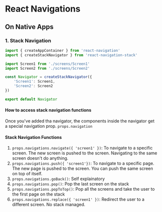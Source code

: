 # React Navigations

## On Native Apps

### 1. Stack Navigation

```js
import { createAppContainer } from 'react-navigation'
import { createStackNavigator } from 'react-navigation-stack'

import Screen1 from './screens/Screen1'
import Screen2 from './screens/Screen2'

const Navigator = createStackNavigator({
    'Screen1': Screen1,
    'Screen2': Screen2
})

export default Navigator
```

#### How to access stack navigation functions

Once you've added tha navigator, the components inside the navigator get a special navigation prop. `` props.navigation ``

#### Stack Navigation Functions

1. ``props.navigations.navigate({ 'screen1' })``: To navigate to a specific screen. The new screen is pushed to the screen. Navigating to the same screen doesn't do anything.
1. ``props.navigations.push({ 'screen1'})``: To navigate to a specific page. The new page is pushed to the screen. You can push the same screen on top of itself.
1. ``props.navigations.goBack()``: Self explainatory
1. ``props.navigations.pop()``: Pop the last screen on the stack
1. ``props.navigations.popToTop()``: Pop all the screens and take the user to the first page on the stack
1. ``props.navigations.replace({ 'screen1' })``: Redirect the user to a different screen. No stack managed.

